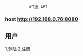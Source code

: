                #飞鱼 API
 ### host  http://192.168.0.76:8080 
 
 ## 用户
 1.[登陆](user/userlogin.md)
 2.[注册](user/register.md)

 
